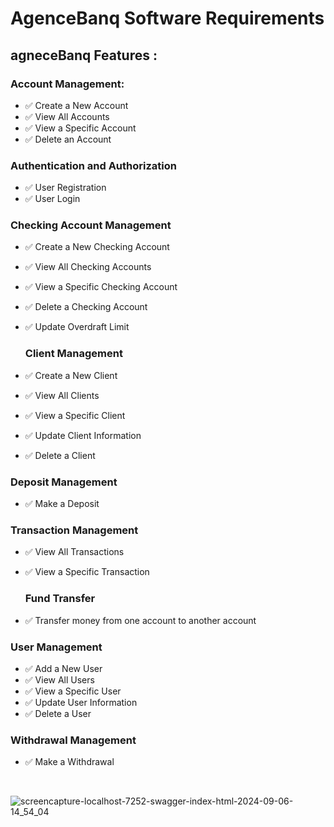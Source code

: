 # AgenceBanq Software Requirements

## agneceBanq Features :

### Account Management:

- ✅ Create a New Account
- ✅ View All Accounts
- ✅ View a Specific Account
- ✅ Delete an Account

### Authentication and Authorization

- ✅ User Registration
- ✅ User Login

### Checking Account Management

- ✅ Create a New Checking Account
- ✅ View All Checking Accounts
- ✅ View a Specific Checking Account
- ✅ Delete a Checking Account
- ✅ Update Overdraft Limit

  ### Client Management

- ✅ Create a New Client
- ✅ View All Clients
- ✅ View a Specific Client
- ✅ Update Client Information
- ✅ Delete a Client

### Deposit Management

- ✅ Make a Deposit

### Transaction Management

- ✅ View All Transactions
- ✅ View a Specific Transaction

  ###  Fund Transfer

- ✅ Transfer money from one account to another account 

###  User Management

- ✅ Add a New User
- ✅ View All Users
- ✅ View a Specific User
- ✅ Update User Information
- ✅ Delete a User

###  Withdrawal Management

- ✅ Make a Withdrawal

<br>

  
![screencapture-localhost-7252-swagger-index-html-2024-09-06-14_54_04](https://github.com/user-attachments/assets/4afd4e62-69d9-4fb9-91f4-dbfe70322dbe)
